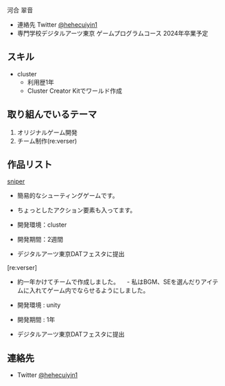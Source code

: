河合 翠音
- 連絡先 Twitter [@hehecuiyin1](https://twitter.com/hehecuiyin1/photo)
- 専門学校デジタルアーツ東京 ゲームプログラムコース 2024年卒業予定


## スキル

- cluster
  - 利用歴1年
  - Cluster Creator Kitでワールド作成

## 取り組んでいるテーマ
1. オリジナルゲーム開発
2. チーム制作(re:verser)
## 作品リスト

[sniper](https://cluster.mu/w/5366338c-9aa9-45ee-b78a-074f59b35bb4)
- 簡易的なシューティングゲームです。
 - ちょっとしたアクション要素も入ってます。

- 開発環境：cluster 
- 開発期間：2週間
- デジタルアーツ東京DATフェスタに提出

[re:verser] 
- 約一年かけてチームで作成しました。
　- 私はBGM、SEを選んだりアイテムに入れてゲーム内でならせるようにしました。

- 開発環境 : unity
- 開発期間 : 1年
- デジタルアーツ東京DATフェスタに提出
## 連絡先
- Twitter [@hehecuiyin1](https://twitter.com/hehecuiyin1/photo)
